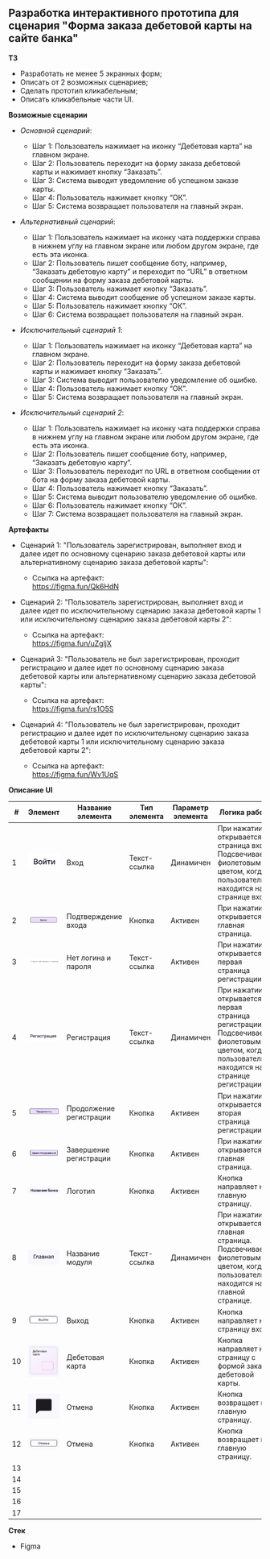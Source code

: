 ## Разработка интерактивного прототипа для сценария "Форма заказа дебетовой карты на сайте банка"

**ТЗ**

- Разработать не менее 5 экранных форм;
- Описать от 2 возможных сценариев;
- Сделать прототип кликабельным;
- Описать кликабельные части UI.

**Возможные сценарии**

- *Основной сценарий*:
   - Шаг 1: Пользователь нажимает на иконку “Дебетовая карта” на главном экране.
   - Шаг 2: Пользователь переходит на форму заказа дебетовой карты и нажимает кнопку “Заказать”.
   - Шаг 3: Система выводит уведомление об успешном заказе карты.
   - Шаг 4: Пользователь нажимает кнопку “ОК”.
   - Шаг 5: Система возвращает пользователя на главный экран.
     
- *Альтернативный сценарий*:
   - Шаг 1: Пользователь нажимает на иконку чата поддержки справа в нижнем углу на главном экране или любом другом экране, где есть эта иконка.
   - Шаг 2: Пользователь пишет сообщение боту, например, “Заказать дебетовую карту” и переходит по “URL” в ответном сообщении на форму заказа дебетовой карты.
   - Шаг 3: Пользователь нажимает кнопку “Заказать”.
   - Шаг 4: Система выводит сообщение об успешном заказе карты.
   - Шаг 5: Пользователь нажимает кнопку “ОК”.
   - Шаг 6: Система возвращает пользователя на главный экран.

- *Исключительный сценарий 1*:
   - Шаг 1: Пользователь нажимает на иконку “Дебетовая карта” на главном экране.
   - Шаг 2: Пользователь переходит на форму заказа дебетовой карты и нажимает кнопку “Заказать”.
   - Шаг 3: Система выводит пользователю уведомление об ошибке.
   - Шаг 4: Пользователь нажимает кнопку “ОК”.
   - Шаг 5: Система возвращает пользователя на главный экран.
 
- *Исключительный сценарий 2*:
   - Шаг 1: Пользователь нажимает на иконку чата поддержки справа в нижнем углу на главном экране или любом другом экране, где есть эта иконка.
   - Шаг 2: Пользователь пишет сообщение боту, например, “Заказать дебетовую карту”.
   - Шаг 3: Пользователь переходит по URL в ответном сообщении от бота на форму заказа дебетовой карты.
   - Шаг 4: Пользователь нажимает кнопку “Заказать”.
   - Шаг 5: Система выводит пользователю уведомление об ошибке.
   - Шаг 6: Пользователь нажимает кнопку “ОК”.
   - Шаг 7: Система возвращает пользователя на главный экран.

**Артефакты**

- Сценарий 1: "Пользователь зарегистрирован, выполняет вход и далее идет по основному сценарию заказа дебетовой карты или альтернативному сценарию заказа дебетовой карты":
   - Ссылка на артефакт:</br>https://figma.fun/Qk6HdN

- Сценарий 2: "Пользователь зарегистрирован, выполняет вход и далее идет по исключительному сценарию заказа дебетовой карты 1 или исключительному сценарию заказа дебетовой карты 2":
   - Ссылка на артефакт:</br>https://figma.fun/uZgljX
   
- Сценарий 3: "Пользователь не был зарегистрирован, проходит регистрацию и далее идет по основному сценарию заказа дебетовой карты или альтернативному сценарию заказа дебетовой карты":
   - Ссылка на артефакт:</br>https://figma.fun/rs1O5S

- Сценарий 4: "Пользователь не был зарегистрирован, проходит регистрацию и далее идет по исключительному сценарию заказа дебетовой карты 1 или исключительному сценарию заказа дебетовой карты 2":
   - Ссылка на артефакт:</br>https://figma.fun/Wv1UqS


**Описание UI**

|#|Элемент|Название элемента|Тип элемента|Параметр элемента|Логика работы|
|-|----------|----------|----------|----------|----------|
|1|![Изображение](1.jpg)|Вход|Текст-ссылка|Динамичен|При нажатии открывается страница входа. Подсвечивается фиолетовым цветом, когда пользователь находится на странице входа.|
|2|![Изображение](2.jpg)|Подтверждение входа|Кнопка|Активен|При нажатии открывается главная страница.|
|3|![Изображение](3.jpg)|Нет логина и пароля|Текст-ссылка|Активен|При нажатии открывается первая страница регистрации.|
|4|![Изображение](4.jpg)|Регистрация|Текст-ссылка|Динамичен|При нажатии открывается первая страница регистрации. Подсвечивается фиолетовым цветом, когда пользователь находится на странице регистрации.|
|5|![Изображение](5.jpg)|Продолжение регистрации|Кнопка|Активен|При нажатии открывается вторая страница регистрации.|
|6|![Изображение](6.jpg)|Завершение регистрации|Кнопка|Активен|При нажатии открывается главная страница.|
|7|![Изображение](7.jpg)|Логотип|Кнопка|Активен|Кнопка направляет на главную страницу.|
|8|![Изображение](8.jpg)|Название модуля|Текст-ссылка|Динамичен|При нажатии открывается главная страница. Подсвечивается фиолетовым цветом, когда пользователь находится на главной странице.|
|9|![Изображение](9.jpg)|Выход|Кнопка|Активен|Кнопка направляет на страницу входа.|
|10|![Изображение](10.jpg)|Дебетовая карта|Кнопка|Активен|Кнопка направляет на страницу с формой заказа дебетовой карты.|
|11|![Изображение](11.jpg)|Отмена|Кнопка|Активен|Кнопка возвращает на главную страницу.|
|12|![Изображение](12.jpg)|Отмена|Кнопка|Активен|Кнопка возвращает на главную страницу.|
|13|
|14|
|15|
|16|
|17|
  
**Стек**
- Figma
